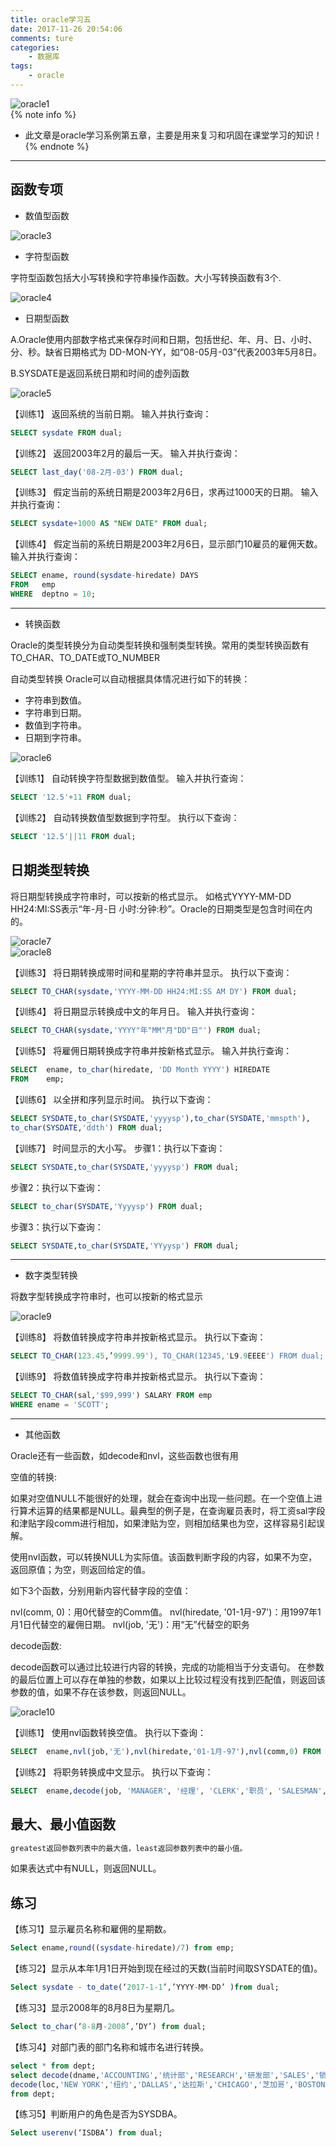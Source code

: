 ```yaml
---
title: oracle学习五
date: 2017-11-26 20:54:06
comments: ture
categories:
	- 数据库
tags:
	- oracle
---
```



![](https://github.com/aqqje/Personal-repository/raw/master/images/oracle1.jpg "oracle1")<br/>
{% note info %}
- 此文章是oracle学习系例第五章，主要是用来复习和巩固在课堂学习的知识！
{% endnote %}
<!-- more -->

--------------------------


## 函数专项

- 数值型函数<br/>

![](https://github.com/aqqje/Personal-repository/raw/master/images/oracle3.png  "oracle3")<br/>

- 字符型函数

字符型函数包括大小写转换和字符串操作函数。大小写转换函数有3个.

![](https://github.com/aqqje/Personal-repository/raw/master/images/oracle4.png    "oracle4")<br/>


- 日期型函数

A.Oracle使用内部数字格式来保存时间和日期，包括世纪、年、月、日、小时、分、秒。缺省日期格式为 DD-MON-YY，如“08-05月-03”代表2003年5月8日。

B.SYSDATE是返回系统日期和时间的虚列函数

![](https://github.com/aqqje/Personal-repository/raw/master/images/oracle5.png "oracle5")<br/>

【训练1】  返回系统的当前日期。
输入并执行查询：
```sql
SELECT sysdate FROM dual;
```

【训练2】  返回2003年2月的最后一天。
输入并执行查询：
```sql
SELECT last_day('08-2月-03') FROM dual;
```

【训练3】  假定当前的系统日期是2003年2月6日，求再过1000天的日期。
输入并执行查询：
```sql
SELECT sysdate+1000 AS "NEW DATE" FROM dual;
```

【训练4】  假定当前的系统日期是2003年2月6日，显示部门10雇员的雇佣天数。
输入并执行查询：
```sql
SELECT ename, round(sysdate-hiredate) DAYS
FROM   emp
WHERE  deptno = 10;
```

------------------

- 	转换函数
	
Oracle的类型转换分为自动类型转换和强制类型转换。常用的类型转换函数有TO_CHAR、TO_DATE或TO_NUMBER

自动类型转换
Oracle可以自动根据具体情况进行如下的转换：
* 字符串到数值。
* 字符串到日期。
* 数值到字符串。
* 日期到字符串。


![](https://github.com/aqqje/Personal-repository/raw/master/images/oracle6.png "oracle6")<br/>

【训练1】  自动转换字符型数据到数值型。
输入并执行查询：
```sql
SELECT '12.5'+11 FROM dual;
```
【训练2】  自动转换数值型数据到字符型。
执行以下查询：
```sql
SELECT '12.5'||11 FROM dual;
```

## 日期类型转换

将日期型转换成字符串时，可以按新的格式显示。
如格式YYYY-MM-DD HH24:MI:SS表示“年-月-日 小时:分钟:秒”。Oracle的日期类型是包含时间在内的。


![](https://github.com/aqqje/Personal-repository/raw/master/images/oracle7.png "oracle7")<br/>
![](https://github.com/aqqje/Personal-repository/raw/master/images/oracle8.png "oracle8")<br/>

【训练3】  将日期转换成带时间和星期的字符串并显示。
执行以下查询：
```sql
SELECT TO_CHAR(sysdate,'YYYY-MM-DD HH24:MI:SS AM DY') FROM dual;
```
【训练4】  将日期显示转换成中文的年月日。
输入并执行查询：
```sql
SELECT TO_CHAR(sysdate,'YYYY"年"MM"月"DD"日"') FROM dual;
```

【训练5】  将雇佣日期转换成字符串并按新格式显示。
输入并执行查询：
```sql
SELECT	ename, to_char(hiredate, 'DD Month YYYY') HIREDATE
FROM  	emp;
```

【训练6】  以全拼和序列显示时间。
执行以下查询：
```sql
SELECT SYSDATE,to_char(SYSDATE,'yyyysp'),to_char(SYSDATE,'mmspth'),
to_char(SYSDATE,'ddth') FROM dual;
```

【训练7】  时间显示的大小写。
步骤1：执行以下查询：
```sql
SELECT SYSDATE,to_char(SYSDATE,'yyyysp') FROM dual;
```
步骤2：执行以下查询：
```sql
SELECT to_char(SYSDATE,'Yyyysp') FROM dual;
```

步骤3：执行以下查询：
```sql
SELECT SYSDATE,to_char(SYSDATE,'YYyysp') FROM dual;
```
--------------------------

- 数字类型转换

将数字型转换成字符串时，也可以按新的格式显示

![](https://github.com/aqqje/Personal-repository/raw/master/images/oracle9.png "oracle9")<br/>


【训练8】  将数值转换成字符串并按新格式显示。
执行以下查询：
```sql
SELECT TO_CHAR(123.45,’9999.99'), TO_CHAR(12345,'L9.9EEEE') FROM dual;
```
【训练9】  将数值转换成字符串并按新格式显示。
执行以下查询：
```sql
SELECT TO_CHAR(sal,'$99,999') SALARY FROM emp
WHERE ename = 'SCOTT';
```
--------------------------------

- 其他函数

Oracle还有一些函数，如decode和nvl，这些函数也很有用

空值的转换:

如果对空值NULL不能很好的处理，就会在查询中出现一些问题。在一个空值上进行算术运算的结果都是NULL。最典型的例子是，在查询雇员表时，将工资sal字段和津贴字段comm进行相加，如果津贴为空，则相加结果也为空，这样容易引起误解。

使用nvl函数，可以转换NULL为实际值。该函数判断字段的内容，如果不为空，返回原值；为空，则返回给定的值。

如下3个函数，分别用新内容代替字段的空值：

nvl(comm, 0)：用0代替空的Comm值。
nvl(hiredate, '01-1月-97')：用1997年1月1日代替空的雇佣日期。
nvl(job, '无')：用“无”代替空的职务

decode函数:

decode函数可以通过比较进行内容的转换，完成的功能相当于分支语句。
在参数的最后位置上可以存在单独的参数，如果以上比较过程没有找到匹配值，则返回该参数的值，如果不存在该参数，则返回NULL。


![](https://github.com/aqqje/Personal-repository/raw/master/images/oracle10.png "oracle10")<br/>

【训练1】  使用nvl函数转换空值。
执行以下查询：
```sql
SELECT	ename,nvl(job,'无'),nvl(hiredate,'01-1月-97'),nvl(comm,0) FROM	 emp;
```
【训练2】  将职务转换成中文显示。
执行以下查询：
```sql
SELECT	ename,decode(job, 'MANAGER', '经理', 'CLERK','职员', 'SALESMAN','推销员', 'ANALYST','系统分析员','未知') FROM emp;
```


## 最大、最小值函数
```sql
greatest返回参数列表中的最大值，least返回参数列表中的最小值。
```
如果表达式中有NULL，则返回NULL。



## 练习


【练习1】显示雇员名称和雇佣的星期数。
```sql
Select ename,round((sysdate-hiredate)/7) from emp;
```

【练习2】显示从本年1月1日开始到现在经过的天数(当前时间取SYSDATE的值)。
```sql
Select sysdate - to_date(‘2017-1-1’,’YYYY-MM-DD’ )from dual;
```
【练习3】显示2008年的8月8日为星期几。
```sql
Select to_char(‘8-8月-2008’,’DY’) from dual;
```
【练习4】对部门表的部门名称和城市名进行转换。 
```sql
select * from dept;
select decode(dname,'ACCOUNTING','统计部','RESEARCH','研发部','SALES','销售部','OPERATIONS','其它部门') 部门,
decode(loc,'NEW YORK','纽约','DALLAS','达拉斯','CHICAGO','芝加哥','BOSTON','波士顿') 城市 
from dept;
```
【练习5】判断用户的角色是否为SYSDBA。
```sql
Select userenv(‘ISDBA’) from dual;
```
